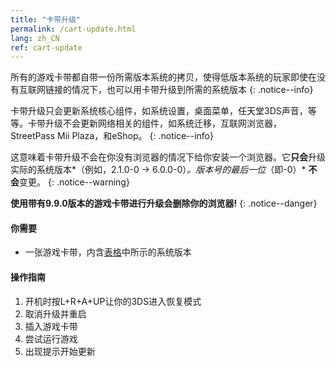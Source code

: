 ```yaml
---
title: "卡带升级"
permalink: /cart-update.html
lang: zh_CN
ref: cart-update
---
```


所有的游戏卡带都自带一份所需版本系统的拷贝，使得低版本系统的玩家即使在没有互联网链接的情况下，也可以用卡带升级到所需的系统版本
{: .notice--info}

卡带升级只会更新系统核心组件，如系统设置，桌面菜单，任天堂3DS声音，等等。卡带升级不会更新网络相关的组件，如系统迁移，互联网浏览器，StreetPass Mii Plaza，和eShop。
{: .notice--info}

这意味着卡带升级不会在你没有浏览器的情况下给你安装一个浏览器。它**只会**升级实际的系统版本*（例如，2.1.0-0 -> 6.0.0-0）*。版本号的最后一位*（即-0）* **不会**变更。
{: .notice--warning}

**使用带有9.9.0版本的游戏卡带进行升级会删除你的浏览器!**
{: .notice--danger}

#### 你需要

* 一张游戏卡带，内含[表格](http://www.3dsdb.com/)中所示的系统版本

#### 操作指南

1. 开机时按L+R+A+UP让你的3DS进入恢复模式
2. 取消升级并重启
3. 插入游戏卡带
4. 尝试运行游戏
5. 出现提示开始更新

